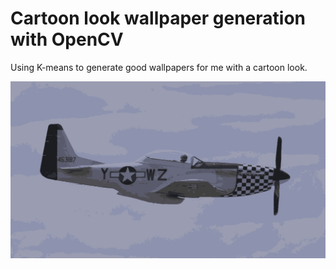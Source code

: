 # Cartoon look wallpaper generation with OpenCV

Using K-means to generate good wallpapers for me with a cartoon look.

![sample image](./assets/IMG233535130722.jpg)
